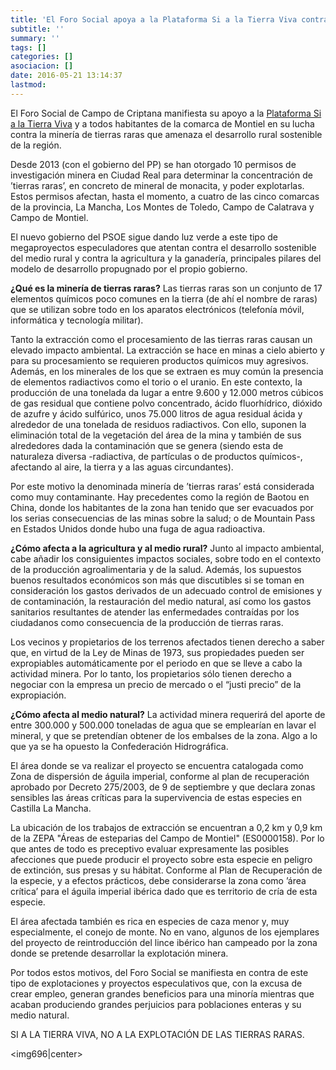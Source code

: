```yaml
---
title: 'El Foro Social apoya a la Plataforma Si a la Tierra Viva contra la explotación de las tierras raras en la comarca de Montiel'
subtitle: ''
summary: ''
tags: []
categories: []
asociacion: []
date: 2016-05-21 13:14:37
lastmod:
---
```


El Foro Social de Campo de Criptana manifiesta su apoyo a la [Plataforma Si a la Tierra Viva](http://plataformasialatierraviva.blogspot.com.es/) y a todos habitantes de la comarca de Montiel en su lucha contra la minería de tierras raras que amenaza el desarrollo rural sostenible de la región. 

Desde 2013 (con el gobierno del PP) se han otorgado 10 permisos de investigación minera en Ciudad Real para determinar la concentración de ’tierras raras’, en concreto de mineral de monacita, y poder explotarlas. Estos permisos afectan, hasta el momento, a cuatro de las cinco comarcas de la provincia, La Mancha, Los Montes de Toledo, Campo de Calatrava y Campo de Montiel.

El nuevo gobierno del PSOE sigue dando luz verde a este tipo de megaproyectos especuladores que atentan contra el desarrollo sostenible del medio rural y contra la agricultura y la ganadería, principales pilares del modelo de desarrollo propugnado por el propio gobierno. 

**¿Qué es la minería de tierras raras?**
Las tierras raras son un conjunto de 17 elementos químicos poco comunes en la tierra (de ahí el nombre de raras) que se utilizan sobre todo en los aparatos electrónicos (telefonía móvil, informática y tecnología militar). 

Tanto la extracción como el procesamiento de las tierras raras causan un elevado impacto ambiental. La extracción se hace en minas a cielo abierto y para su procesamiento se requieren productos químicos muy agresivos. Además, en los minerales de los que se extraen es muy común la presencia de elementos radiactivos como el torio o el uranio. En este contexto, la producción de una tonelada da lugar a entre 9.600 y 12.000 metros cúbicos de gas residual que contiene polvo concentrado, ácido fluorhídrico, dióxido de azufre y ácido sulfúrico, unos 75.000 litros de agua residual ácida y alrededor de una tonelada de residuos radiactivos. Con ello, suponen la eliminación total de la vegetación del área de la mina y también de sus alrededores dada la contaminación que se genera (siendo esta de naturaleza diversa -radiactiva, de partículas o de productos químicos-, afectando al aire, la tierra y a las aguas circundantes).

Por este motivo la denominada minería de ’tierras raras’ está considerada como muy contaminante. Hay precedentes como la región de Baotou en China, donde los habitantes de la zona han tenido que ser evacuados por los serias consecuencias de las minas sobre la salud; o de Mountain Pass en Estados Unidos donde hubo una fuga de agua radioactiva.

**¿Cómo afecta a la agricultura y al medio rural?**
Junto al impacto ambiental, cabe añadir los consiguientes impactos sociales, sobre todo en el contexto de la producción agroalimentaria y de la salud. Además, los supuestos buenos resultados económicos son más que discutibles si se toman en consideración los gastos derivados de un adecuado control de emisiones y de contaminación, la restauración del medio natural, así como los gastos sanitarios resultantes de atender las enfermedades contraídas por los ciudadanos como consecuencia de la producción de tierras raras.

Los vecinos y propietarios de los terrenos afectados tienen derecho a saber que, en virtud de la Ley de Minas de 1973, sus propiedades pueden ser expropiables automáticamente por el periodo en que se lleve a cabo la actividad minera. Por lo tanto, los propietarios sólo tienen derecho a negociar con la empresa un precio de mercado o el “justi precio” de la expropiación.

**¿Cómo afecta al medio natural?**
La actividad minera requerirá del aporte de entre 300.000 y 500.000 toneladas de agua que se emplearían en lavar el mineral, y que se pretendían obtener de los embalses de la zona. Algo a lo que ya se ha opuesto la Confederación Hidrográfica.

El área donde se va realizar el proyecto se encuentra catalogada como Zona de dispersión de águila imperial, conforme al plan de recuperación aprobado por Decreto 275/2003, de 9 de septiembre y que declara zonas sensibles las áreas críticas para la supervivencia de estas especies en Castilla La Mancha.

La ubicación de los trabajos de extracción se encuentran a 0,2 km y 0,9 km de la ZEPA "Áreas de esteparias del Campo de Montiel" (ES0000158). Por lo que antes de todo es preceptivo evaluar expresamente las posibles afecciones que puede producir el proyecto sobre esta especie en peligro de extinción, sus presas y su hábitat. Conforme al Plan de Recuperación de la especie, y a efectos prácticos, debe considerarse la zona como ’área crítica’ para el águila imperial ibérica dado que es territorio de cría de esta especie.

El área afectada también es rica en especies de caza menor y, muy especialmente, el conejo de monte. No en vano, algunos de los ejemplares del proyecto de reintroducción del lince ibérico han campeado por la zona donde se pretende desarrollar la explotación minera. 

Por todos estos motivos, del Foro Social se manifiesta en contra de este tipo de explotaciones y proyectos especulativos que, con la excusa de crear empleo, generan grandes beneficios para una minoría mientras que acaban produciendo grandes perjuicios para poblaciones enteras y su medio natural. 

SI A LA TIERRA VIVA, NO A LA EXPLOTACIÓN DE LAS TIERRAS RARAS.

<img696|center>